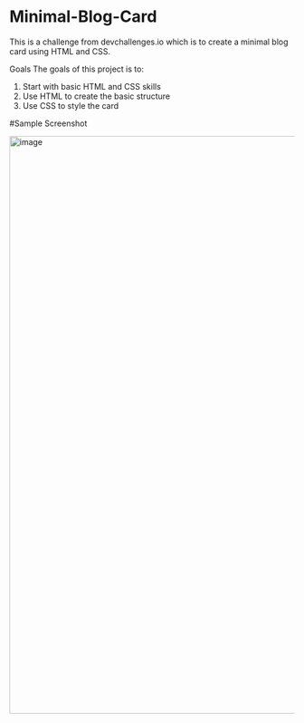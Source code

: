 # Minimal-Blog-Card

This is a challenge from devchallenges.io which is to create a minimal blog card using HTML and CSS.

Goals
The goals of this project is to:

1. Start with basic HTML and CSS skills
2. Use HTML to create the basic structure
3. Use CSS to style the card

#Sample Screenshot

<img width="1920" height="1020" alt="image" src="https://github.com/user-attachments/assets/60efb55c-42b2-4d48-9123-35d0b6e9730a" />

